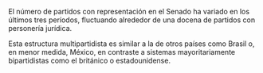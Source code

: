 ﻿El número de partidos con representación en el Senado ha variado en los últimos tres períodos, fluctuando alrededor de una docena de partidos con personería jurídica.

Esta estructura multipartidista es similar a la de otros países como Brasil o, en menor medida, México, en contraste a sistemas mayoritariamente bipartidistas como el británico o estadounidense.
<!--stackedit_data:
eyJoaXN0b3J5IjpbLTEzOTI2MjA5OTNdfQ==
-->